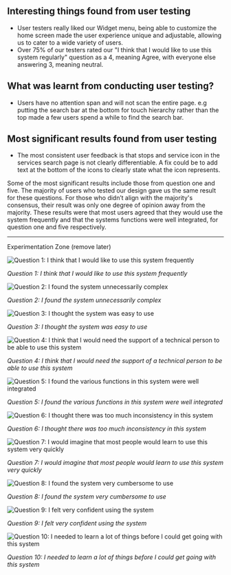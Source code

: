 ## Interesting things found from user testing
- User testers really liked our Widget menu, being able to customize the home screen made the user experience unique and adjustable, allowing us to cater to a wide variety of users.
- Over 75% of our testers rated our "I think that I would like to use this system regularly" question as a 4, meaning Agree, with everyone else answering 3, meaning neutral. 



## What was learnt from conducting user testing?

- Users have no attention span and will not scan the entire page. e.g putting the search bar at the bottom for touch hierarchy rather than the top made a few users spend a while to find the search bar.



## Most significant results found from user testing

- The most consistent user feedback is that stops and service icon in the services search page is not clearly differentiable. A fix could be to add text at the bottom of the icons to clearly state what the icon represents.

Some of the most significant results include those from question one and five. The majority of users who tested our design gave us the same result for these questions. For those who didn’t align with the majority's consensus, their result was only one degree of opinion away from the majority. These results were that most users agreed that they would use the system frequently and that the systems functions were well integrated, for question one and five respectively. 











------------------------------------------------------------------------------------------------------------------------------------------------------------
Experimentation Zone (remove later)


![Question 1: I think that I would like to use this system frequently									](Images/Question1.png)

*Question 1: I think that I would like to use this system frequently*

![Question 2: I found the system unnecessarily complex													](Images/Question2.png)

*Question 2: I found the system unnecessarily complex*

![Question 3: I thought the system was easy to use														](Images/Question3.png)

*Question 3: I thought the system was easy to use*		

![Question 4: I think that I would need the support of a technical person to be able to use this system	](Images/Question4.png)

*Question 4: I think that I would need the support of a technical person to be able to use this system*

![Question 5: I found the various functions in this system were well integrated							](Images/Question5.png)

*Question 5: I found the various functions in this system were well integrated*

![Question 6: I thought there was too much inconsistency in this system									](Images/Question6.png)

*Question 6: I thought there was too much inconsistency in this system*

![Question 7: I would imagine that most people would learn to use this system very quickly				](Images/Question7.png)

*Question 7: I would imagine that most people would learn to use this system very quickly*

![Question 8: I found the system very cumbersome to use													](Images/Question8.png)

*Question 8: I found the system very cumbersome to use*	

![Question 9: I felt very confident using the system													](Images/Question9.png)

*Question 9: I felt very confident using the system*

![Question 10: I needed to learn a lot of things before I could get going with this system				](Images/Question10.png)

*Question 10: I needed to learn a lot of things before I could get going with this system*

